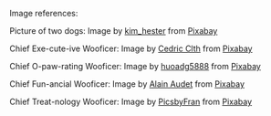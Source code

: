 Image references:

Picture of two dogs: Image by <a href="https://pixabay.com/users/kim_hester-3648659/?utm_source=link-attribution&amp;utm_medium=referral&amp;utm_campaign=image&amp;utm_content=1785760">kim_hester</a> from <a href="https://pixabay.com/?utm_source=link-attribution&amp;utm_medium=referral&amp;utm_campaign=image&amp;utm_content=1785760">Pixabay</a>

Chief Exe-cute-ive Wooficer:
Image by <a href="https://pixabay.com/users/elvisclth-448505/?utm_source=link-attribution&amp;utm_medium=referral&amp;utm_campaign=image&amp;utm_content=1381186">Cedric Clth</a> from <a href="https://pixabay.com/?utm_source=link-attribution&amp;utm_medium=referral&amp;utm_campaign=image&amp;utm_content=1381186">Pixabay</a>

Chief O-paw-rating Wooficer:
Image by <a href="https://pixabay.com/users/huoadg5888-8934889/?utm_source=link-attribution&amp;utm_medium=referral&amp;utm_campaign=image&amp;utm_content=4415649">huoadg5888</a> from <a href="https://pixabay.com/?utm_source=link-attribution&amp;utm_medium=referral&amp;utm_campaign=image&amp;utm_content=4415649">Pixabay</a>

Chief Fun-ancial Wooficer:
Image by <a href="https://pixabay.com/users/alainaudet-631535/?utm_source=link-attribution&amp;utm_medium=referral&amp;utm_campaign=image&amp;utm_content=562723">Alain Audet</a> from <a href="https://pixabay.com/?utm_source=link-attribution&amp;utm_medium=referral&amp;utm_campaign=image&amp;utm_content=562723">Pixabay</a>

Chief Treat-nology Wooficer:
Image by <a href="https://pixabay.com/users/picsbyfran-6087762/?utm_source=link-attribution&amp;utm_medium=referral&amp;utm_campaign=image&amp;utm_content=2785074">PicsbyFran</a> from <a href="https://pixabay.com/?utm_source=link-attribution&amp;utm_medium=referral&amp;utm_campaign=image&amp;utm_content=2785074">Pixabay</a>